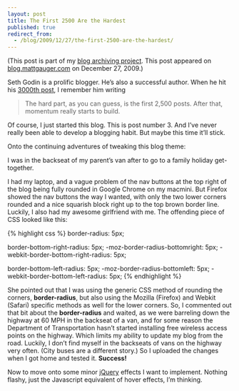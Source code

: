 ```yaml
---
layout: post
title: The First 2500 Are the Hardest
published: true
redirect_from:
  - /blog/2009/12/27/the-first-2500-are-the-hardest/
---
```


(This post is part of my [blog archiving project](/about#old-posts). This post appeared on [blog.mattgauger.com](http://blog.mattgauger.com/2009/12/27/the-first-2500-are-the-hardest/) on December 27, 2009.)

Seth Godin is a prolific blogger. He’s also a successful author. When he hit his [3000th post](http://sethgodin.typepad.com/seths_blog/2009/02/luckiest-guy.html), I remember him writing

> The hard part, as you can guess, is the first 2,500 posts. After that, momentum really starts to build.

Of course, I just started this blog. This is post number 3\. And I’ve never really been able to develop a blogging habit. But maybe this time it’ll stick.

Onto the continuing adventures of tweaking this blog theme:

I was in the backseat of my parent’s van after to go to a family holiday get-together.

I had my laptop, and a vague problem of the nav buttons at the top right of the blog being fully rounded in Google Chrome on my macmini. But Firefox showed the nav buttons the way I wanted, with only the two lower corners rounded and a nice squarish block right up to the top brown border line. Luckily, I also had my awesome girlfriend with me. The offending piece of CSS looked like this:

{% highlight css %}
border-radius: 5px;

border-bottom-right-radius: 5px;
-moz-border-radius-bottomright: 5px;
-webkit-border-bottom-right-radius: 5px;

border-bottom-left-radius: 5px;
-moz-border-radius-bottomleft: 5px;
-webkit-border-bottom-left-radius: 5px;
{% endhighlight %}

She pointed out that I was using the generic CSS method of rounding the corners, **border-radius**, but also using the Mozilla (Firefox) and Webkit (Safari) specific methods as well for the lower corners. So, I commented out that bit about the **border-radius** and waited, as we were barreling down the highway at 60 MPH in the backseat of a van, and for some reason the Department of Transportation hasn’t started installing free wireless access points on the highway. Which limits my ability to update my blog from the road. Luckily, I don’t find myself in the backseats of vans on the highway very often. (City buses are a different story.) So I uploaded the changes when I got home and tested it. **Success!**

Now to move onto some minor [jQuery](http://jquery.com/) effects I want to implement. Nothing flashy, just the Javascript equivalent of hover effects, I’m thinking.
